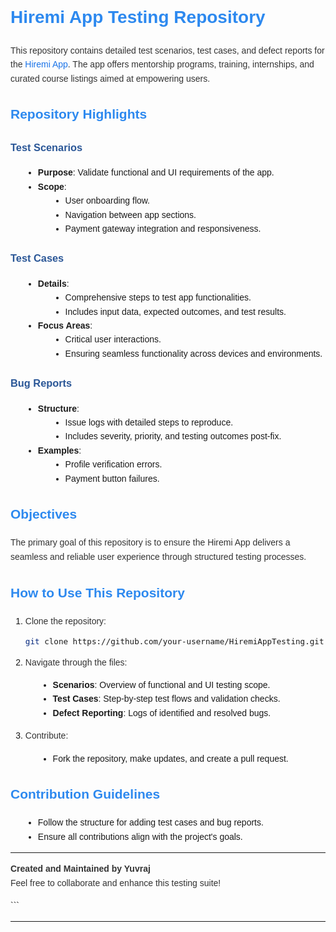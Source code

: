 
<!DOCTYPE html>
<html lang="en">
<head>
    <style>
        body {
            font-family: Arial, sans-serif;
            line-height: 1.6;
        }
        h1, h2 {
            color: #2d89ef;
        }
        h3 {
            color: #2b5797;
        }
        p {
            color: #333;
        }
        a {
            color: #1a73e8;
            text-decoration: none;
        }
        a:hover {
            text-decoration: underline;
        }
        ul {
            list-style-type: disc;
            margin-left: 20px;
        }
        code {
            background-color: #f4f4f4;
            padding: 2px 4px;
            border-radius: 3px;
            font-size: 0.9em;
        }
    </style>
</head>
<body>

# Hiremi App Testing Repository  

This repository contains detailed test scenarios, test cases, and defect reports for the [Hiremi App](https://play.google.com/store/apps/details?id=com.CRTD.hiremi). The app offers mentorship programs, training, internships, and curated course listings aimed at empowering users.

## Repository Highlights  

### Test Scenarios  
- **Purpose**: Validate functional and UI requirements of the app.  
- **Scope**:  
  - User onboarding flow.  
  - Navigation between app sections.  
  - Payment gateway integration and responsiveness.  

### Test Cases  
- **Details**:  
  - Comprehensive steps to test app functionalities.  
  - Includes input data, expected outcomes, and test results.  
- **Focus Areas**:  
  - Critical user interactions.  
  - Ensuring seamless functionality across devices and environments.  

### Bug Reports  
- **Structure**:  
  - Issue logs with detailed steps to reproduce.  
  - Includes severity, priority, and testing outcomes post-fix.  
- **Examples**:  
  - Profile verification errors.  
  - Payment button failures.  

## Objectives  
The primary goal of this repository is to ensure the Hiremi App delivers a seamless and reliable user experience through structured testing processes.

## How to Use This Repository  
1. Clone the repository:  
   ```bash
   git clone https://github.com/your-username/HiremiAppTesting.git
   ```  
2. Navigate through the files:  
   - **Scenarios**: Overview of functional and UI testing scope.  
   - **Test Cases**: Step-by-step test flows and validation checks.  
   - **Defect Reporting**: Logs of identified and resolved bugs.  

3. Contribute:  
   - Fork the repository, make updates, and create a pull request.  

## Contribution Guidelines  
- Follow the structure for adding test cases and bug reports.  
- Ensure all contributions align with the project's goals.  

---

**Created and Maintained by Yuvraj**  
Feel free to collaborate and enhance this testing suite!  

</body>
</html>
```

---
